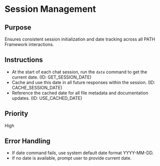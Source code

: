 # Session Management

## Purpose
Ensures consistent session initialization and date tracking across all PATH Framework interactions.

## Instructions
- At the start of each chat session, run the `date` command to get the current date. (ID: GET_SESSION_DATE)
- Cache and use this date in all future responses within the session. (ID: CACHE_SESSION_DATE)
- Reference the cached date for all file metadata and documentation updates. (ID: USE_CACHED_DATE)

## Priority
High

## Error Handling
- If date command fails, use system default date format YYYY-MM-DD.
- If no date is available, prompt user to provide current date.